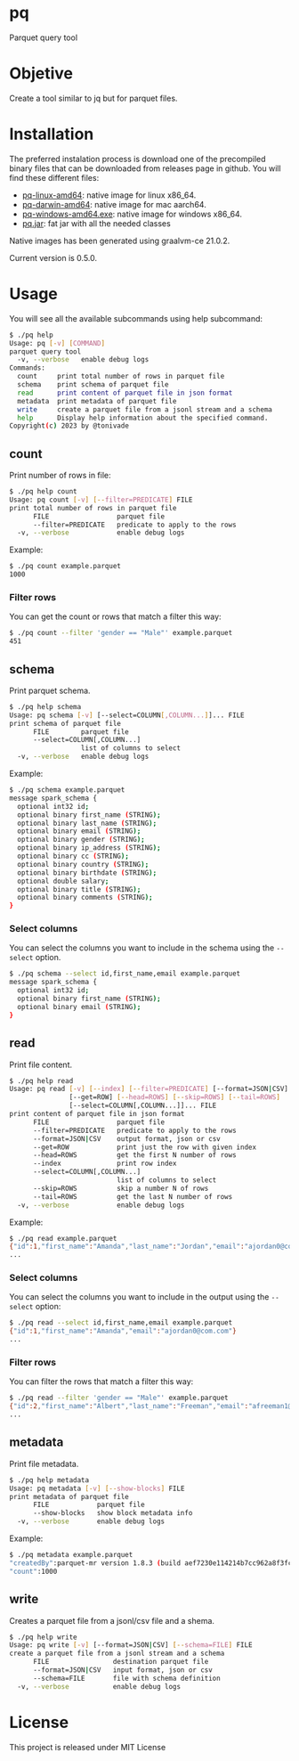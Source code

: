 pq
===============

Parquet query tool

# Objetive

Create a tool similar to jq but for parquet files.

# Installation

The preferred instalation process is download one of the precompiled binary files that can be downloaded from releases page in github. You will find these different files:

- [pq-linux-amd64](https://github.com/tonivade/pq/releases/download/0.5.0/pq-linux-amd64): native image for linux x86_64.
- [pq-darwin-amd64](https://github.com/tonivade/pq/releases/download/0.5.0/pq-darwin-arm64): native image for mac aarch64.
- [pq-windows-amd64.exe](https://github.com/tonivade/pq/releases/download/0.5.0/pq-windows-amd64.exe): native image for windows x86_64.
- [pq.jar](https://github.com/tonivade/pq/releases/download/0.5.0/pq.jar): fat jar with all the needed classes

Native images has been generated using graalvm-ce 21.0.2.

Current version is 0.5.0.

# Usage

You will see all the available subcommands using help subcommand:

```sh
$ ./pq help
Usage: pq [-v] [COMMAND]
parquet query tool
  -v, --verbose   enable debug logs
Commands:
  count     print total number of rows in parquet file
  schema    print schema of parquet file
  read      print content of parquet file in json format
  metadata  print metadata of parquet file
  write     create a parquet file from a jsonl stream and a schema
  help      Display help information about the specified command.
Copyright(c) 2023 by @tonivade
```

## count

Print number of rows in file:

```sh
$ ./pq help count
Usage: pq count [-v] [--filter=PREDICATE] FILE
print total number of rows in parquet file
      FILE                 parquet file
      --filter=PREDICATE   predicate to apply to the rows
  -v, --verbose            enable debug logs
```

Example:

```sh
$ ./pq count example.parquet
1000
```

### Filter rows

You can get the count or rows that match a filter this way:

```sh
$ ./pq count --filter 'gender == "Male"' example.parquet
451
```

## schema

Print parquet schema.

```sh
$ ./pq help schema
Usage: pq schema [-v] [--select=COLUMN[,COLUMN...]]... FILE
print schema of parquet file
      FILE        parquet file
      --select=COLUMN[,COLUMN...]
                  list of columns to select
  -v, --verbose   enable debug logs
```

Example:

```sh
$ ./pq schema example.parquet
message spark_schema {
  optional int32 id;
  optional binary first_name (STRING);
  optional binary last_name (STRING);
  optional binary email (STRING);
  optional binary gender (STRING);
  optional binary ip_address (STRING);
  optional binary cc (STRING);
  optional binary country (STRING);
  optional binary birthdate (STRING);
  optional double salary;
  optional binary title (STRING);
  optional binary comments (STRING);
}
```

### Select columns

You can select the columns you want to include in the schema using the `--select` option.

```sh
$ ./pq schema --select id,first_name,email example.parquet
message spark_schema {
  optional int32 id;
  optional binary first_name (STRING);
  optional binary email (STRING);
}
```

## read

Print file content.

```sh
$ ./pq help read
Usage: pq read [-v] [--index] [--filter=PREDICATE] [--format=JSON|CSV]
               [--get=ROW] [--head=ROWS] [--skip=ROWS] [--tail=ROWS]
               [--select=COLUMN[,COLUMN...]]... FILE
print content of parquet file in json format
      FILE                 parquet file
      --filter=PREDICATE   predicate to apply to the rows
      --format=JSON|CSV    output format, json or csv
      --get=ROW            print just the row with given index
      --head=ROWS          get the first N number of rows
      --index              print row index
      --select=COLUMN[,COLUMN...]
                           list of columns to select
      --skip=ROWS          skip a number N of rows
      --tail=ROWS          get the last N number of rows
  -v, --verbose            enable debug logs
```

Example:

```sh
$ ./pq read example.parquet
{"id":1,"first_name":"Amanda","last_name":"Jordan","email":"ajordan0@com.com","gender":"Female","ip_address":null,"cc":"6759521864920116","country":"Indonesia","birthdate":"3/8/1971","salary":49756.53,"title":"Internal Auditor","comments":"1E+02"}
...
```

### Select columns

You can select the columns you want to include in the output using the `--select` option:

```sh
$ ./pq read --select id,first_name,email example.parquet
{"id":1,"first_name":"Amanda","email":"ajordan0@com.com"}
...
```

### Filter rows

You can filter the rows that match a filter this way:

```sh
$ ./pq read --filter 'gender == "Male"' example.parquet
{"id":2,"first_name":"Albert","last_name":"Freeman","email":"afreeman1@is.gd","gender":"Male","ip_address":"218.111.175.34","cc":"","country":"Canada","birthdate":"1/16/1968","salary":150280.17,"title":"Accountant IV","comments":""}
...
```

## metadata

Print file metadata.

```sh
$ ./pq help metadata
Usage: pq metadata [-v] [--show-blocks] FILE
print metadata of parquet file
      FILE            parquet file
      --show-blocks   show block metadata info
  -v, --verbose       enable debug logs
```

Example:

```sh
$ ./pq metadata example.parquet
"createdBy":parquet-mr version 1.8.3 (build aef7230e114214b7cc962a8f3fc5aeed6ce80828)
"count":1000
```

## write

Creates a parquet file from a jsonl/csv file and a shema.

```sh
$ ./pq help write
Usage: pq write [-v] [--format=JSON|CSV] [--schema=FILE] FILE
create a parquet file from a jsonl stream and a schema
      FILE                destination parquet file
      --format=JSON|CSV   input format, json or csv
      --schema=FILE       file with schema definition
  -v, --verbose           enable debug logs
```

# License

This project is released under MIT License
